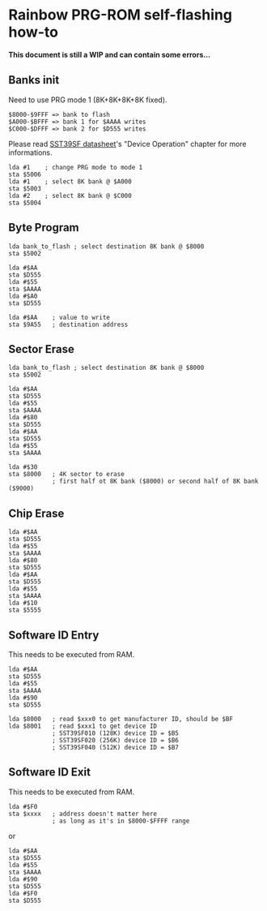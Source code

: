 # Rainbow PRG-ROM self-flashing how-to

**This document is still a WIP and can contain some errors...**  

## Banks init

Need to use PRG mode 1 (8K+8K+8K+8K fixed).  

```
$8000-$9FFF => bank to flash
$A000-$BFFF => bank 1 for $AAAA writes
$C000-$DFFF => bank 2 for $D555 writes
```

Please read [SST39SF datasheet](http://ww1.microchip.com/downloads/en/DeviceDoc/20005022C.pdf)'s "Device Operation" chapter for more informations.  

```
lda #1    ; change PRG mode to mode 1
sta $5006
lda #1    ; select 8K bank @ $A000
sta $5003
lda #2    ; select 8K bank @ $C000
sta $5004
```

## Byte Program

```
lda bank_to_flash ; select destination 8K bank @ $8000
sta $5002

lda #$AA
sta $D555
lda #$55
sta $AAAA
lda #$A0
sta $D555

lda #$AA    ; value to write
sta $9A55   ; destination address
```

## Sector Erase

```
lda bank_to_flash ; select destination 8K bank @ $8000
sta $5002

lda #$AA
sta $D555
lda #$55
sta $AAAA
lda #$80
sta $D555
lda #$AA
sta $D555
lda #$55
sta $AAAA

lda #$30
sta $8000   ; 4K sector to erase
            ; first half ot 8K bank ($8000) or second half of 8K bank ($9000)
```

## Chip Erase

```
lda #$AA
sta $D555
lda #$55
sta $AAAA
lda #$80
sta $D555
lda #$AA
sta $D555
lda #$55
sta $AAAA
lda #$10
sta $5555
```

## Software ID Entry

This needs to be executed from RAM.  

```
lda #$AA
sta $D555
lda #$55
sta $AAAA
lda #$90
sta $D555

lda $8000   ; read $xxx0 to get manufacturer ID, should be $BF
lda $8001   ; read $xxx1 to get device ID
            ; SST39SF010 (128K) device ID = $B5
            ; SST39SF020 (256K) device ID = $B6
            ; SST39SF040 (512K) device ID = $B7
```

## Software ID Exit

This needs to be executed from RAM.  

```
lda #$F0
sta $xxxx   ; address doesn't matter here
            ; as long as it's in $8000-$FFFF range
```

or

```
lda #$AA
sta $D555
lda #$55
sta $AAAA
lda #$90
sta $D555
lda #$F0
sta $D555
```
